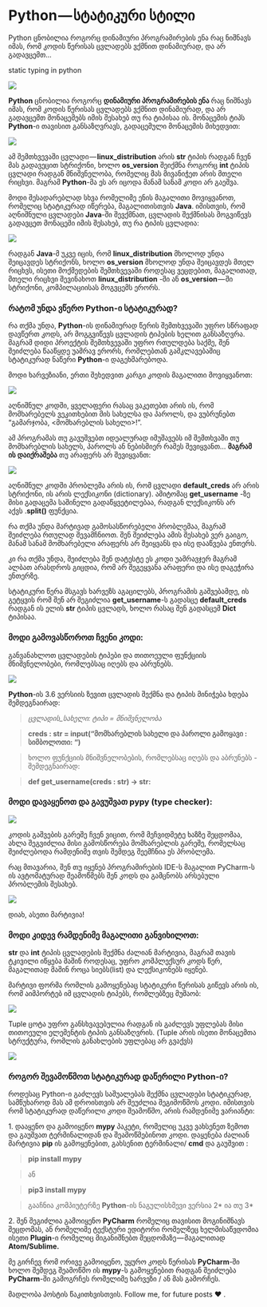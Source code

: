 # Python — სტატიკური სტილი

Python ცნობილია როგორც დინამიური პროგრამირების ენა რაც ნიშნავს იმას, რომ კოდის წერისას ცვლადებს ვქმნით დინამიურად, და არ გადავცემთ…

static typing in python

![](img/1__3gLRYu8pf2c4NLYWZVfgig.jpeg)

**Python** ცნობილია როგორც **დინამიური პროგრამირების ენა** რაც ნიშნავს იმას, რომ კოდის წერისას ცვლადებს ვქმნით დინამიურად, და არ გადავცემთ მონაცემებს იმის შესახებ თუ რა ტიპისაა ის. მონაცემის ტიპს **Python**\-ი თავისით განსაზღვრავს, გადაცემული მონაცემის მიხედვით:

![](img/1__9ffip8Gwjr1SfSUu__f5xrw.png)

ამ შემთხვევაში ცვლადი — **linux\_distribution** არის **str** ტიპის რადგან ჩვენ მას გადავეცით სტრიქონი, ხოლო **os\_version** შეიქმნა როგორც **int** ტიპის ცვლადი რადგან მნიშვნელობა, რომელიც მას მივანიჭეთ არის მთელი რიცხვი. მაგრამ **Python**\-მა ეს არ იცოდა მანამ სანამ კოდი არ გაეშვა.

მოდი შესადარებლად სხვა რომელიმე ენის მაგალითი მოვიყვანოთ, რომელიც სტატიკურად იწერება, მაგალითისთვის **Java**. იმისთვის, რომ აღნიშნული ცვლადები **Java**\-ში შევქმნათ, ცვლადის შექმნისას მოგვიწევს გადავცეთ მონაცემი იმის შესახებ, თუ რა ტიპის ცვლადია:

![](img/1__hknP1jGoCBroJ6MmL3bbHQ.png)

რადგან **Java**\-მ უკვე იცის, რომ **linux\_distribution** მხოლოდ უნდა შეიცავდეს სტრიქონს, ხოლო **os\_version** მხოლოდ უნდა შეიცავდეს მთელ რიცხვს, ისეთი მოქმედების შემთხვევაში როდესაც ვეცდებით, მაგალითად, მთელი რიცხვი შევინახოთ **linux\_distribution** -ში ან **os\_version** — ში სტრიქონი, კომპილაციისას მოგვცემს ერორს.

### **რატომ უნდა ვწერო Python-ი სტატიკურად?**

რა თქმა უნდა, **Python**\-ის დინამიურად წერის შემთხვევაში უფრო სწრაფად დავწერთ კოდს, არ მოგგვიწევს ცვლადის ტიპების ხელით განსაზღვრა. მაგრამ დიდი პროექტის შემთხვევაში უფრო რთულდება საქმე, შენ შეიძლება წააწყდე უამრავ ერორს, რომლებთან გამკლავებაშიც სტატიკურად ნაწერი **Python**\-ი დაგეხმარებოდა.

მოდი ხარვეზიანი, ერთი შეხედვით კარგი კოდის მაგალითი მოვიყვანოთ:

![](img/1____S__YyvXSvRM2__Jc0Pa3__lg.png)

აღნიშნულ კოდში, ყველაფერი რასაც ვაკეთებთ არის ის, რომ მომხარებელს ვეკითხებით მის სახელსა და პაროლს, და ვუბრუნებთ “გამარჯობა, <მომხარებლის სახელი>!”.

ამ პროგრამას თუ გავუშვებთ იდეალურად იმუშავებს იმ შემთხვაში თუ მომხარებლის სახელს, პაროლს ან ნებისმიერ რამეს შევიყვანთ… **მაგრამ** **ის დაიქრაშება** თუ არაფერს არ შევიყვანთ:

![](img/1__LdcR5MAxCnfk4EEVtzhjLA.png)

აღნიშნულ კოდში პრობლემა არის ის, რომ ცვლადი **default\_creds** არ არის სტრიქონი, ის არის ლექსიკონი (dictionary). ამიტომაც **get\_username** -ზე მისი გადაცემა საშინელი გადაწყვეტილებაა, რადგან ლექსიკონს არ აქვს .**split()** ფუნქცია.

რა თქმა უნდა მარტივად გამოსასწორებელი პრობლემაა, მაგრამ შეიძლება რთულად შევამჩნიოთ. შენ შეიძლება ამის შესახებ ვერ გაიგო, მანამ სანამ მომხარებელი არაფერს არ შეიყვანს და ისე დააწვება ენთერს.

კი რა თქმა უნდა, შეიძლება შენ დატესტე ეს კოდი უამრავჯერ მაგრამ ალბათ არასდროს გიცდია, რომ არ შეგეყვანა არაფერი და ისე დაგეჭირა ენთერზე.

სტატიკური წერა მსგავს ხარვეზს აგაცილებს, პროგრამის გაშვებამდე, ის გეტყვის რომ შენ არ შეგიძლია **get\_username**\-ს გადასცე **default\_creds** რადგან ის ელის **str** ტიპის ცვლადს, ხოლო რასაც შენ გადასცემ **Dict** ტიპისაა.

### **მოდი გამოვასწოროთ ჩვენი კოდი:**

განვანახლოთ ცვლადების ტიპები და თითოეული ფუნქციის მნიშვნელობები, რომლებსაც იღებს და აბრუნებს.

![](img/1__Q4SnHlawaqQO9NgzfxQzqg.png)

**Python**\-ის 3.6 ვერსიის ზევით ცვლადის შექმნა და ტიპის მინიჭება ხდება შემდეგნაირად:

> _ცვლადის\_სახელი: ტიპი = მნიშვნელობა_

> **creds : str = input(“**მომხარებლის სახელი და პაროლი გამოყავი : სიმბოლოთი**: “)**

> ხოლო ფუნქციის მნიშვნელობების, რომლებსაც იღებს და აბრუნებს - შემდეგნაირად:

> **def get\_username(creds : str) -> str:**

### **მოდი დავაყენოთ და გავუშვათ pypy (type checker):**

![](img/1__vrNbhcNoMQohUmF9R7cHFg.png)

კოდის გაშვების გარეშე ჩვენ ვიცით, რომ მეჩვიდმეტე ხაზზე შეცდომაა, ახლა შეგვიძლია მისი გამოსწორება მომხარებლის გარეშე, რომელსაც შეიძლებოდა რამდენიმე თვის შემდეგ შეემჩნია ეს პრობლემა.

რაც მთავარია, შენ თუ იყენებ პროგრამირების IDE-ს მაგალით PyCharm-ს ის ავტომატურად შეამოწმებს შენ კოდს და გამცნობს არსებული პრობლემის შესახებ.

![](img/1__mFhoRxkCuD6uHBVCJSsY3Q.png)

დიახ, ასეთი მარტივია!

### **მოდი კიდევ რამდენიმე მაგალითი განვიხილოთ:**

**str** და **int** ტიპის  ცვლადების შექმნა ძალიან მარტივია, მაგრამ თავის ტკივილი იწყება მაშინ როდესაც, უფრო კომპლექსურ კოდს წერ, მაგალითად მაშინ როცა სიებს(list) და ლექსიკონებს იყენებ.

მარტივი ფორმა რომლის გამოყენებაც სტატიკური წერისას გიწევს არის ის, რომ აიმპორტებ იმ ცვლადის ტიპებს, რომლებზეც მუშაობ:

![](img/1__bB__FK0rYwe20h__Lhyczj3w.png)

Tuple ცოტა უფრო განსხვავებულია რადგან ის გაძლევს უფლებას მისი თითოეული ელემენტის ტიპის განსაზღვრის. (Tuple არის ისეთი მონაცემთა სტრუქტურა, რომლის განახლების უფლებაც არ გვაქვს)

![](img/1__0L5NTiyBj7iPrcfPx9L9nw.png)

### **როგორ შევამოწმოთ სტატიკურად დაწერილი Python-ი?**

როდესაც Python-ი გაძლევს საშუალებას შექმნა ცვლადები სტატიკურად, სამწუხაროდ მას ამ დროისთვის არ შეუძლია შეგიმოწმოს კოდი. იმისთვის რომ სტატიკურად დაწერილი კოდი შეამოწმო, არის რამდენიმე ვარიანტი:

1\. დააყენო და გამოიყენო **mypy** პაკეტი, რომელიც უკვე ვახსენეთ ზემოთ და გაუშვათ ტერმინალიდან და შეამოწმებინოთ კოდი. დაყენება ძალიან მარტივია **pip** ის გამოყენებით, გახსენით ტერმინალი/ **cmd** და გაუშვით :

> **pip install mypy**

> ან

> **pip3 install mypy**

> გააჩნია კომპიუტერზე **Python**\-ის ნაგულისხმევი ვერსია 2\* ია თუ 3\*

2\. შენ შეგიძლია გამოიყენო **PyCharm** რომელიც თავისით მოგინიშნავს შეცდომას, ან რომელიმე ტექსტური ედიტორი რომელზეც ხელმისაწვდომია ისეთი **Plugin**\-ი რომელიც მიგანიშნებთ შეცდომაზე — მაგალითად **Atom/Sublime.**

მე გირჩევ რომ ორივე გამოიყენო, უყურო კოდს წერისას **PyCharm**\-ში ხოლო შემდეგ შეამოწმო ის **mypy**\-ს გამოყენებით რადგან შეიძლება **PyCharm**\-ში გამოგრჩეს რომელიმე ხარვეზი / ან მას გამორჩეს.

მადლობა პოსტის წაკითხვისთვის. Follow me, for future posts ❤ .


